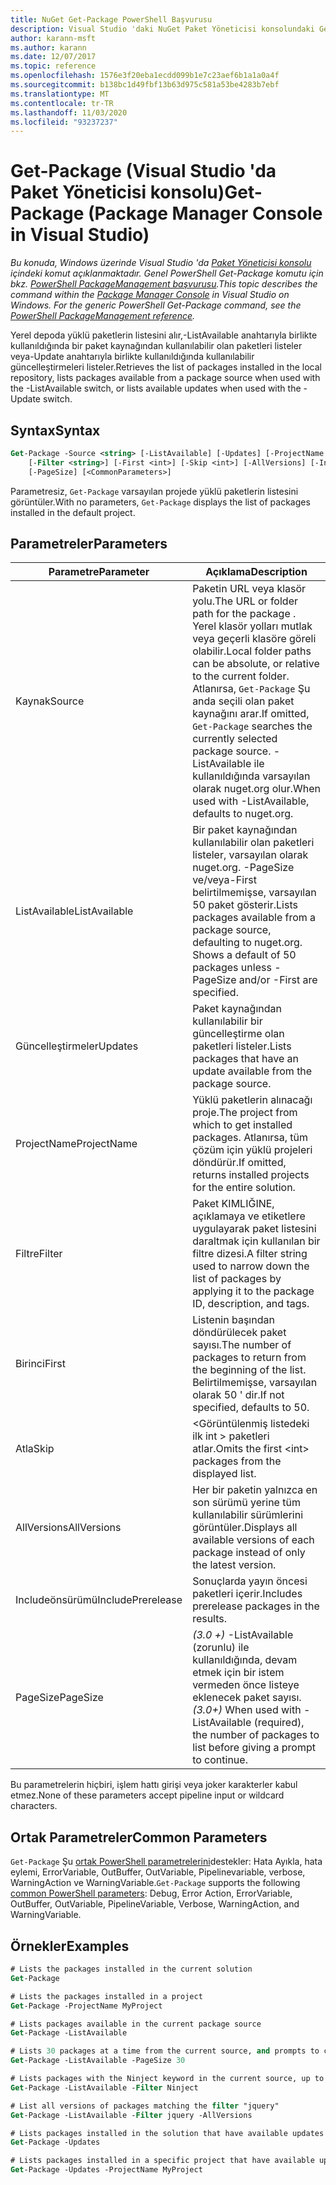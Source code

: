 ```yaml
---
title: NuGet Get-Package PowerShell Başvurusu
description: Visual Studio 'daki NuGet Paket Yöneticisi konsolundaki Get-Package PowerShell komutuna yönelik başvuru.
author: karann-msft
ms.author: karann
ms.date: 12/07/2017
ms.topic: reference
ms.openlocfilehash: 1576e3f20eba1ecdd099b1e7c23aef6b1a1a0a4f
ms.sourcegitcommit: b138bc1d49fbf13b63d975c581a53be4283b7ebf
ms.translationtype: MT
ms.contentlocale: tr-TR
ms.lasthandoff: 11/03/2020
ms.locfileid: "93237237"
---
```

# <a name="get-package-package-manager-console-in-visual-studio"></a><span data-ttu-id="c7658-103">Get-Package (Visual Studio 'da Paket Yöneticisi konsolu)</span><span class="sxs-lookup"><span data-stu-id="c7658-103">Get-Package (Package Manager Console in Visual Studio)</span></span>

<span data-ttu-id="c7658-104">*Bu konuda, Windows üzerinde Visual Studio 'da [Paket Yöneticisi konsolu](../../consume-packages/install-use-packages-powershell.md) içindeki komut açıklanmaktadır. Genel PowerShell Get-Package komutu için bkz. [PowerShell PackageManagement başvurusu](/powershell/module/packagemanagement/?view=powershell-6).*</span><span class="sxs-lookup"><span data-stu-id="c7658-104">*This topic describes the command within the [Package Manager Console](../../consume-packages/install-use-packages-powershell.md) in Visual Studio on Windows. For the generic PowerShell Get-Package command, see the [PowerShell PackageManagement reference](/powershell/module/packagemanagement/?view=powershell-6).*</span></span>

<span data-ttu-id="c7658-105">Yerel depoda yüklü paketlerin listesini alır,-ListAvailable anahtarıyla birlikte kullanıldığında bir paket kaynağından kullanılabilir olan paketleri listeler veya-Update anahtarıyla birlikte kullanıldığında kullanılabilir güncelleştirmeleri listeler.</span><span class="sxs-lookup"><span data-stu-id="c7658-105">Retrieves the list of packages installed in the local repository, lists packages available from a package source when used with the -ListAvailable switch, or lists available updates when used with the -Update switch.</span></span>

## <a name="syntax"></a><span data-ttu-id="c7658-106">Syntax</span><span class="sxs-lookup"><span data-stu-id="c7658-106">Syntax</span></span>

```ps
Get-Package -Source <string> [-ListAvailable] [-Updates] [-ProjectName <string>]
    [-Filter <string>] [-First <int>] [-Skip <int>] [-AllVersions] [-IncludePrerelease]
    [-PageSize] [<CommonParameters>]
```

<span data-ttu-id="c7658-107">Parametresiz, `Get-Package` varsayılan projede yüklü paketlerin listesini görüntüler.</span><span class="sxs-lookup"><span data-stu-id="c7658-107">With no parameters, `Get-Package` displays the list of packages installed in the default project.</span></span>

## <a name="parameters"></a><span data-ttu-id="c7658-108">Parametreler</span><span class="sxs-lookup"><span data-stu-id="c7658-108">Parameters</span></span>

| <span data-ttu-id="c7658-109">Parametre</span><span class="sxs-lookup"><span data-stu-id="c7658-109">Parameter</span></span> | <span data-ttu-id="c7658-110">Açıklama</span><span class="sxs-lookup"><span data-stu-id="c7658-110">Description</span></span> |
| --- | --- |
| <span data-ttu-id="c7658-111">Kaynak</span><span class="sxs-lookup"><span data-stu-id="c7658-111">Source</span></span> | <span data-ttu-id="c7658-112">Paketin URL veya klasör yolu.</span><span class="sxs-lookup"><span data-stu-id="c7658-112">The URL or folder path for the package .</span></span> <span data-ttu-id="c7658-113">Yerel klasör yolları mutlak veya geçerli klasöre göreli olabilir.</span><span class="sxs-lookup"><span data-stu-id="c7658-113">Local folder paths can be absolute, or relative to the current folder.</span></span> <span data-ttu-id="c7658-114">Atlanırsa, `Get-Package` Şu anda seçili olan paket kaynağını arar.</span><span class="sxs-lookup"><span data-stu-id="c7658-114">If omitted, `Get-Package` searches the currently selected package source.</span></span> <span data-ttu-id="c7658-115">-ListAvailable ile kullanıldığında varsayılan olarak nuget.org olur.</span><span class="sxs-lookup"><span data-stu-id="c7658-115">When used with -ListAvailable, defaults to nuget.org.</span></span> |
| <span data-ttu-id="c7658-116">ListAvailable</span><span class="sxs-lookup"><span data-stu-id="c7658-116">ListAvailable</span></span> | <span data-ttu-id="c7658-117">Bir paket kaynağından kullanılabilir olan paketleri listeler, varsayılan olarak nuget.org. -PageSize ve/veya-First belirtilmemişse, varsayılan 50 paket gösterir.</span><span class="sxs-lookup"><span data-stu-id="c7658-117">Lists packages available from a package source, defaulting to nuget.org. Shows a default of 50 packages unless -PageSize and/or -First are specified.</span></span> |
| <span data-ttu-id="c7658-118">Güncelleştirmeler</span><span class="sxs-lookup"><span data-stu-id="c7658-118">Updates</span></span> | <span data-ttu-id="c7658-119">Paket kaynağından kullanılabilir bir güncelleştirme olan paketleri listeler.</span><span class="sxs-lookup"><span data-stu-id="c7658-119">Lists packages that have an update available from the package source.</span></span> |
| <span data-ttu-id="c7658-120">ProjectName</span><span class="sxs-lookup"><span data-stu-id="c7658-120">ProjectName</span></span> | <span data-ttu-id="c7658-121">Yüklü paketlerin alınacağı proje.</span><span class="sxs-lookup"><span data-stu-id="c7658-121">The project from which to get installed packages.</span></span> <span data-ttu-id="c7658-122">Atlanırsa, tüm çözüm için yüklü projeleri döndürür.</span><span class="sxs-lookup"><span data-stu-id="c7658-122">If omitted, returns installed projects for the entire solution.</span></span> |
| <span data-ttu-id="c7658-123">Filtre</span><span class="sxs-lookup"><span data-stu-id="c7658-123">Filter</span></span> | <span data-ttu-id="c7658-124">Paket KIMLIĞINE, açıklamaya ve etiketlere uygulayarak paket listesini daraltmak için kullanılan bir filtre dizesi.</span><span class="sxs-lookup"><span data-stu-id="c7658-124">A filter string used to narrow down the list of packages by applying it to the package ID, description, and tags.</span></span> |
| <span data-ttu-id="c7658-125">Birinci</span><span class="sxs-lookup"><span data-stu-id="c7658-125">First</span></span> | <span data-ttu-id="c7658-126">Listenin başından döndürülecek paket sayısı.</span><span class="sxs-lookup"><span data-stu-id="c7658-126">The number of packages to return from the beginning of the list.</span></span> <span data-ttu-id="c7658-127">Belirtilmemişse, varsayılan olarak 50 ' dir.</span><span class="sxs-lookup"><span data-stu-id="c7658-127">If not specified, defaults to 50.</span></span> |
| <span data-ttu-id="c7658-128">Atla</span><span class="sxs-lookup"><span data-stu-id="c7658-128">Skip</span></span> | <span data-ttu-id="c7658-129">&lt;Görüntülenmiş listedeki ilk int &gt; paketleri atlar.</span><span class="sxs-lookup"><span data-stu-id="c7658-129">Omits the first &lt;int&gt; packages from the displayed list.</span></span>  |
| <span data-ttu-id="c7658-130">AllVersions</span><span class="sxs-lookup"><span data-stu-id="c7658-130">AllVersions</span></span> | <span data-ttu-id="c7658-131">Her bir paketin yalnızca en son sürümü yerine tüm kullanılabilir sürümlerini görüntüler.</span><span class="sxs-lookup"><span data-stu-id="c7658-131">Displays all available versions of each package instead of only the latest version.</span></span> |
| <span data-ttu-id="c7658-132">Includeönsürümü</span><span class="sxs-lookup"><span data-stu-id="c7658-132">IncludePrerelease</span></span> | <span data-ttu-id="c7658-133">Sonuçlarda yayın öncesi paketleri içerir.</span><span class="sxs-lookup"><span data-stu-id="c7658-133">Includes prerelease packages in the results.</span></span> |
| <span data-ttu-id="c7658-134">PageSize</span><span class="sxs-lookup"><span data-stu-id="c7658-134">PageSize</span></span> | <span data-ttu-id="c7658-135">*(3.0 +)* -ListAvailable (zorunlu) ile kullanıldığında, devam etmek için bir istem vermeden önce listeye eklenecek paket sayısı.</span><span class="sxs-lookup"><span data-stu-id="c7658-135">*(3.0+)* When used with -ListAvailable (required), the number of packages to list before giving a prompt to continue.</span></span> |

<span data-ttu-id="c7658-136">Bu parametrelerin hiçbiri, işlem hattı girişi veya joker karakterler kabul etmez.</span><span class="sxs-lookup"><span data-stu-id="c7658-136">None of these parameters accept pipeline input or wildcard characters.</span></span>

## <a name="common-parameters"></a><span data-ttu-id="c7658-137">Ortak Parametreler</span><span class="sxs-lookup"><span data-stu-id="c7658-137">Common Parameters</span></span>

<span data-ttu-id="c7658-138">`Get-Package` Şu [ortak PowerShell parametrelerini](/powershell/module/microsoft.powershell.core/about/about_commonparameters)destekler: Hata Ayıkla, hata eylemi, ErrorVariable, OutBuffer, OutVariable, Pipelinevariable, verbose, WarningAction ve WarningVariable.</span><span class="sxs-lookup"><span data-stu-id="c7658-138">`Get-Package` supports the following [common PowerShell parameters](/powershell/module/microsoft.powershell.core/about/about_commonparameters): Debug, Error Action, ErrorVariable, OutBuffer, OutVariable, PipelineVariable, Verbose, WarningAction, and WarningVariable.</span></span>

## <a name="examples"></a><span data-ttu-id="c7658-139">Örnekler</span><span class="sxs-lookup"><span data-stu-id="c7658-139">Examples</span></span>

```ps
# Lists the packages installed in the current solution
Get-Package

# Lists the packages installed in a project
Get-Package -ProjectName MyProject

# Lists packages available in the current package source
Get-Package -ListAvailable

# Lists 30 packages at a time from the current source, and prompts to continue if more are available
Get-Package -ListAvailable -PageSize 30

# Lists packages with the Ninject keyword in the current source, up to 50
Get-Package -ListAvailable -Filter Ninject

# List all versions of packages matching the filter "jquery"
Get-Package -ListAvailable -Filter jquery -AllVersions

# Lists packages installed in the solution that have available updates
Get-Package -Updates

# Lists packages installed in a specific project that have available updates
Get-Package -Updates -ProjectName MyProject
```